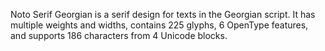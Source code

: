 Noto Serif Georgian is a serif design for texts in the Georgian script. It has multiple weights and widths, contains 225 glyphs, 6 OpenType features, and supports 186 characters from 4 Unicode blocks.